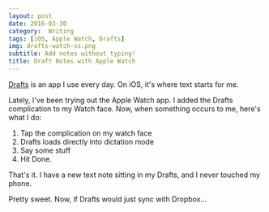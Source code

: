 ```yaml
---
layout: post
date: 2016-03-30
category:  Writing 
tags: [iOS, Apple Watch, Drafts]
img: drafts-watch-ss.png
subtitle: Add notes without typing!
title: Draft Notes with Apple Watch
---
```


[Drafts](https://geo.itunes.apple.com/us/app/drafts-4-quickly-capture-notes/id905337691?mt=8&at=1001l3C5) is an app I use every day.  On iOS, it's where text starts for me.
<!-- more -->  
Lately, I've been trying out the Apple Watch app.  I added the Drafts complication to my Watch face.  Now, when something occurs to me, here's what I do:

 1. Tap the complication on my watch face
 2. Drafts loads directly into dictation mode
 3. Say some stuff
 4. Hit Done.
    
That's it. I have a new text note sitting in my Drafts, and I never touched my phone.

Pretty sweet.  Now, if Drafts would just sync with Dropbox...